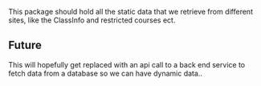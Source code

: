 This package should hold all the static data that we retrieve from different sites, like the ClassInfo and restricted courses ect.

## Future

This will hopefully get replaced with an api call to a back end service to fetch data from a database so we can have dynamic data..

